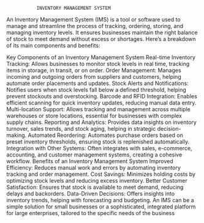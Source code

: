                INVENTORY MANAGEMENT SYSTEM
An Inventory Management System (IMS) is a tool or software used to manage and streamline the process of tracking, ordering, storing, and managing inventory levels. It ensures businesses maintain the right balance of stock to meet demand without excess or shortages. Here’s a breakdown of its main components and benefits:

Key Components of an Inventory Management System
Real-time Inventory Tracking: Allows businesses to monitor stock levels in real time, tracking items in storage, in transit, or on order.
Order Management: Manages incoming and outgoing orders from suppliers and customers, helping automate order placements and updates.
Stock Alerts and Notifications: Notifies users when stock levels fall below a defined threshold, helping prevent stockouts and overstocking.
Barcode and RFID Integration: Enables efficient scanning for quick inventory updates, reducing manual data entry.
Multi-location Support: Allows tracking and management across multiple warehouses or store locations, essential for businesses with complex supply chains.
Reporting and Analytics: Provides data insights on inventory turnover, sales trends, and stock aging, helping in strategic decision-making.
Automated Reordering: Automates purchase orders based on preset inventory thresholds, ensuring stock is replenished automatically.
Integration with Other Systems: Often integrates with sales, e-commerce, accounting, and customer management systems, creating a cohesive workflow.
Benefits of an Inventory Management System
Improved Efficiency: Reduces manual work and errors by automating inventory tracking and order management.
Cost Savings: Minimizes holding costs by optimizing stock levels and reducing excess inventory.
Better Customer Satisfaction: Ensures that stock is available to meet demand, reducing delays and backorders.
Data-Driven Decisions: Offers insights into inventory trends, helping with forecasting and budgeting.
An IMS can be a simple solution for small businesses or a sophisticated, integrated platform for large enterprises, tailored to the specific needs of the business
